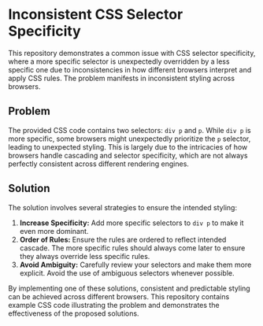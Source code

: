 # Inconsistent CSS Selector Specificity

This repository demonstrates a common issue with CSS selector specificity, where a more specific selector is unexpectedly overridden by a less specific one due to inconsistencies in how different browsers interpret and apply CSS rules.  The problem manifests in inconsistent styling across browsers.

## Problem

The provided CSS code contains two selectors: `div p` and `p`.  While `div p` is more specific, some browsers might unexpectedly prioritize the `p` selector, leading to unexpected styling.  This is largely due to the intricacies of how browsers handle cascading and selector specificity, which are not always perfectly consistent across different rendering engines.

## Solution

The solution involves several strategies to ensure the intended styling: 

1. **Increase Specificity:** Add more specific selectors to `div p` to make it even more dominant.
2. **Order of Rules:** Ensure the rules are ordered to reflect intended cascade. The more specific rules should always come later to ensure they always override less specific rules. 
3. **Avoid Ambiguity:**  Carefully review your selectors and make them more explicit. Avoid the use of ambiguous selectors whenever possible.

By implementing one of these solutions, consistent and predictable styling can be achieved across different browsers.  This repository contains example CSS code illustrating the problem and demonstrates the effectiveness of the proposed solutions.